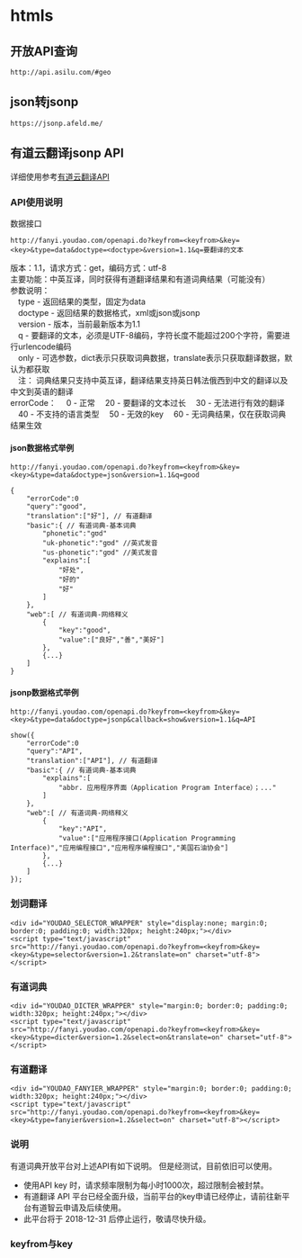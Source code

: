 # htmls

## 开放API查询

    http://api.asilu.com/#geo

## json转jsonp
    
    https://jsonp.afeld.me/

## 有道云翻译jsonp API
 详细使用参考[有道云翻译API](http://fanyi.youdao.com/openapi?path=web-mode)
 
### API使用说明
数据接口

    http://fanyi.youdao.com/openapi.do?keyfrom=<keyfrom>&key=<key>&type=data&doctype=<doctype>&version=1.1&q=要翻译的文本
版本：1.1，请求方式：get，编码方式：utf-8  
主要功能：中英互译，同时获得有道翻译结果和有道词典结果（可能没有）  
参数说明：  
　type - 返回结果的类型，固定为data   
　doctype - 返回结果的数据格式，xml或json或jsonp  
　version - 版本，当前最新版本为1.1     
　q - 要翻译的文本，必须是UTF-8编码，字符长度不能超过200个字符，需要进行urlencode编码   
　only - 可选参数，dict表示只获取词典数据，translate表示只获取翻译数据，默认为都获取    
　注： 词典结果只支持中英互译，翻译结果支持英日韩法俄西到中文的翻译以及中文到英语的翻译    
errorCode：
　0 - 正常
　20 - 要翻译的文本过长
　30 - 无法进行有效的翻译
　40 - 不支持的语言类型
　50 - 无效的key
　60 - 无词典结果，仅在获取词典结果生效

#### json数据格式举例
    http://fanyi.youdao.com/openapi.do?keyfrom=<keyfrom>&key=<key>&type=data&doctype=json&version=1.1&q=good

    {
        "errorCode":0
        "query":"good",
        "translation":["好"], // 有道翻译
        "basic":{ // 有道词典-基本词典
            "phonetic":"gʊd"
            "uk-phonetic":"gʊd" //英式发音
            "us-phonetic":"ɡʊd" //美式发音
            "explains":[
                "好处",
                "好的"
                "好"
            ]
        },
        "web":[ // 有道词典-网络释义
            {
                "key":"good",
                "value":["良好","善","美好"]
            },
            {...}
        ]
    }

#### jsonp数据格式举例
    http://fanyi.youdao.com/openapi.do?keyfrom=<keyfrom>&key=<key>&type=data&doctype=jsonp&callback=show&version=1.1&q=API

    show({
        "errorCode":0
        "query":"API",
        "translation":["API"], // 有道翻译
        "basic":{ // 有道词典-基本词典
            "explains":[
                "abbr. 应用程序界面（Application Program Interface）；..."
            ]
        },
        "web":[ // 有道词典-网络释义
            {
                "key":"API",
                "value":["应用程序接口(Application Programming Interface)","应用编程接口","应用程序编程接口","美国石油协会"]
            },
            {...}
        ]
    });
    
### 划词翻译

    <div id="YOUDAO_SELECTOR_WRAPPER" style="display:none; margin:0; border:0; padding:0; width:320px; height:240px;"></div>
    <script type="text/javascript" src="http://fanyi.youdao.com/openapi.do?keyfrom=<keyfrom>&key=<key>&type=selector&version=1.2&translate=on" charset="utf-8"></script>

### 有道词典

    <div id="YOUDAO_DICTER_WRAPPER" style="margin:0; border:0; padding:0; width:320px; height:240px;"></div>
    <script type="text/javascript" src="http://fanyi.youdao.com/openapi.do?keyfrom=<keyfrom>&key=<key>&type=dicter&version=1.2&select=on&translate=on" charset="utf-8"></script>

### 有道翻译

    <div id="YOUDAO_FANYIER_WRAPPER" style="margin:0; border:0; padding:0; width:320px; height:240px;"></div>
    <script type="text/javascript" src="http://fanyi.youdao.com/openapi.do?keyfrom=<keyfrom>&key=<key>&type=fanyier&version=1.2&select=on" charset="utf-8"></script>

### 说明
有道词典开放平台对上述API有如下说明。 但是经测试，目前依旧可以使用。  

- 使用API key 时，请求频率限制为每小时1000次，超过限制会被封禁。
- 有道翻译 API 平台已经全面升级，当前平台的key申请已经停止，请前往新平台有道智云申请及后续使用。
- 此平台将于 2018-12-31 后停止运行，敬请尽快升级。

### keyfrom与key




